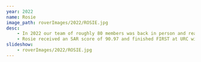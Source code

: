 ```yaml
---
year: 2022
name: Rosie
image_path: roverImages/2022/ROSIE.jpg
desc:   
    - In 2022 our team of roughly 80 members was back in person and ready to build our greatest rover yet! New 3D printed wheels are powerful and highly durable, allowing Rosie to traverse rough terrain with great agility. The rocker-bogie wheel configuration and differential bar work together to keep the lightweight chassis level, and her robotic arm switches easily between different segment and end effector combinations to serve specific missions. In addition to manual, open-loop control, the robotic arm utilizes our closed-loop inverse kinematics algorithm to move itself to precise positions. Rosie’s electrical box is highly organized and serviceable, equipped with a strong battery to power through long missions. The electrical system is well-interfaced with the mechanical system through careful wire-routing and EBox dampening measures, and her communications system allows for remote operation from distances up to 2km even with line-of-sight obstructions and elevation changes. Our embedded hardware and software systems utilize custom PCBs to control sensors and mechanisms, and onboard processors monitor functions to protect against potential electrical issues. A base station real-time kinematics program monitors and corrects Rosie’s position to direct her to distant locations with centimeter-level precision, and a rotating gimbal and camera system provide camera input to quickly determine obstacle-free paths. Even further, Rosie can use this capability to identify and travel to targets and through gates in a specified order. Rosie’s science system consists of eight different tests to determine the presence of extinct, extant, and absent life. In addition to chemical tests of collected soil samples, Rosie utilizes an actuated microscope and spectrophotometer, and a custom-built Raman spectrometer. 
    - Rosie received an SAR score of 90.97 and finished FIRST at URC with an overall score of 388.97!
slideshow: 
    - roverImages/2022/ROSIE.jpg
---
```

